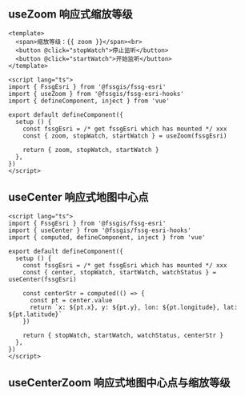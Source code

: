 ## useZoom 响应式缩放等级

<EsriContainer><ExampleUseZoom /></EsriContainer>

```vue
<template>
  <span>缩放等级：{{ zoom }}</span><br>
  <button @click="stopWatch">停止监听</button>
  <button @click="startWatch">开始监听</button>
</template>

<script lang="ts">
import { FssgEsri } from '@fssgis/fssg-esri'
import { useZoom } from '@fssgis/fssg-esri-hooks'
import { defineComponent, inject } from 'vue'

export default defineComponent({
  setup () {
    const fssgEsri = /* get fssgEsri which has mounted */ xxx
    const { zoom, stopWatch, startWatch } = useZoom(fssgEsri)

    return { zoom, stopWatch, startWatch }
  },
})
</script>
```

## useCenter 响应式地图中心点

<EsriContainer><ExampleUseCenter /></EsriContainer>

```vue
<script lang="ts">
import { FssgEsri } from '@fssgis/fssg-esri'
import { useCenter } from '@fssgis/fssg-esri-hooks'
import { computed, defineComponent, inject } from 'vue'

export default defineComponent({
  setup () {
    const fssgEsri = /* get fssgEsri which has mounted */ xxx
    const { center, stopWatch, startWatch, watchStatus } = useCenter(fssgEsri)

    const centerStr = computed(() => {
      const pt = center.value
      return `x: ${pt.x}, y: ${pt.y}, lon: ${pt.longitude}, lat: ${pt.latitude}`
    })

    return { stopWatch, startWatch, watchStatus, centerStr }
  },
})
</script>
```

## useCenterZoom 响应式地图中心点与缩放等级

<EsriContainer><ExampleUseCenterZoom /></EsriContainer>
